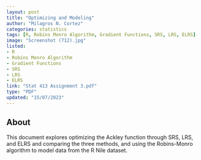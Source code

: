 ```yaml
---
layout: post
title: "Optimizing and Modeling"
author: "Milagros N. Cortez"
categories: statistics
tags: [R, Robins Monro Algorithm, Gradient Functions, SRS, LRS, ELRS]
image: "Screenshot (712).jpg"
listed:
- R
- Robins Monro Algorithm
- Gradient Functions
- SRS
- LRS
- ELRS
link: "Stat 413 Assignment 3.pdf"
type: "PDF"
updated: "15/07/2023"
---
```


## About

This document explores optimizing the Ackley function through SRS, LRS, and ELRS and comparing the three methods, and using the Robins-Monro algorithm to model data from the R Nile dataset.
